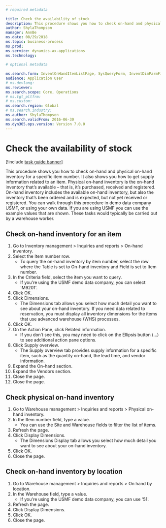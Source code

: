 ```yaml
--- 
# required metadata 
 
title: Check the availability of stock
description: This procedure shows you how to check on-hand and physical on-hand inventory for a specific item number. 
author: ShylaThompson
manager: AnnBe 
ms.date: 08/29/2018
ms.topic: business-process 
ms.prod:  
ms.service: dynamics-ax-applications 
ms.technology:  
 
# optional metadata 
 
ms.search.form: InventOnHandItemListPage, SysQueryForm, InventDimParmFixed, InventSupply, DefaultDashboard, WHSInventPhysicalOnhand, WHSOnHand   
audience: Application User 
# ms.devlang:  
ms.reviewer: 
ms.search.scope: Core, Operations 
# ms.tgt_pltfrm:  
# ms.custom:  
ms.search.region: Global
# ms.search.industry: 
ms.author: ShylaThompson
ms.search.validFrom: 2016-06-30 
ms.dyn365.ops.version: Version 7.0.0 
---
```

# Check the availability of stock

[!include [task guide banner](../../includes/task-guide-banner.md)]

This procedure shows you how to check on-hand and physical on-hand inventory for a specific item number. It also shows you how to get supply information related to an item. Physical on-hand inventory is the on-hand inventory that’s available – that is, it’s purchased, received and registered. On-hand inventory includes the available on-hand inventory, but also the inventory that’s been ordered and is expected, but not yet received or registered. You can walk through this procedure in demo data company USMF, or using your own data. If you are using USMF you can use the example values that are shown. These tasks would typically be carried out by a warehouse worker.


## Check on-hand inventory for an item
1. Go to Inventory management > Inquiries and reports > On-hand inventory.
2. Select the Item number row.
    * To query the on-hand inventory by item number, select the row where the Table is set to On-hand inventory and Field is set to Item number.  
3. In the Criteria field, select the item you want to query.
    * If you're using the USMF demo data company, you can select 'M9201'.  
4. Click OK.
5. Click Dimensions.
    * The Dimensions tab allows you select how much detail you want to see about your on-hand inventory. If you need data related to reservation, you must display all inventory dimensions for the items that use advanced warehouse (WHS) processes.  
6. Click OK.
7. On the Action Pane, click Related information.
    * If you don’t see this, you may need to click on the Ellipsis button (…) to see additional action pane options.  
8. Click Supply overview.
    * The Supply overview tab provides supply information for a specific item, such as the quantity on-hand, the lead time, and vendor information.  
9. Expand the On-hand section.
10. Expand the Vendors section.
11. Close the page.
12. Close the page.

## Check physical on-hand inventory
1. Go to Warehouse management > Inquiries and reports > Physical on-hand inventory.
2. In the Item number field, type a value.
    * You can use the Site and Warehouse fields to filter the list of items.  
3. Refresh the page.
4. Click Display Dimensions.
    * The Dimensions Display tab allows you select how much detail you want to see about your on-hand inventory.  
5. Click OK.
6. Close the page.

## Check on-hand inventory by location
1. Go to Warehouse management > Inquiries and reports > On hand by location.
2. In the Warehouse field, type a value.
    * If you're using the USMF demo data company, you can use '51'.  
3. Refresh the page.
4. Click Display Dimensions.
5. Click OK.
6. Close the page.

